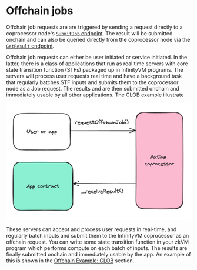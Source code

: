 # Offchain jobs

Offchain job requests are are triggered by sending a request directly to a coprocessor node's [`SubmitJob` endpoint](../coprocessor/api.md#coprocessor_nodev1coprocessornodesubmitjob). The result will be submitted onchain and can also be queried directly from the coprocessor node via the [`GetResult` endpoint](../coprocessor/api.md#coprocessor_nodev1coprocessornodegetresult).

Offchain job requests can either be user initiated or service initiated. In the latter, there is a class of applications that run as real time servers with core state transition function (STFs) packaged up in InfinityVM programs. The servers will process user requests real time and have a background task that regularly batches STF inputs and submits them to the coprocessor node as a Job request. The results and are then submitted onchain and immediately usable by all other applications. The CLOB example illustrate

![offchain job request](../assets/offchain-job-request.png)



These servers can accept and process user requests in real-time, and regularly batch inputs and submit them to the InfinityVM coprocessor as an offchain request. You can write some state transition function in your zkVM program which performs compute on each batch of inputs. The results are finally submitted onchain and immediately usable by the app. An example of this is shown in the [Offchain Example: CLOB](./clob.md) section.
